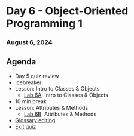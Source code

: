 # Day 6 - Object-Oriented Programming 1
### August 6, 2024

##  Agenda
* Day 5 quiz review
* Icebreaker
* Lesson: Intro to Classes & Objects
  * [Lab 6A](Lab%206A%20-%20Classes%20&%20Objects.ipynb): Intro to Classes & Objects
* 10 min break
* Lesson: Attributes & Methods
  * [Lab 6B](Lab%206B%20-%20Attributes%20&%20Methods.ipynb): Attributes & Methods
* [Glossary editing](https://docs.google.com/document/d/1i4NwVoPUa2SnzKjRzU9Tnw3e0qJ3NsweAyz_W7LrJ7w/edit)
* [Exit quiz](https://docs.google.com/forms/d/e/1FAIpQLSda2pxHPW0aC48H9VA4BI9jSBud7IKb-mlccrd5gFjwwPdlLw/viewform?usp=sf_link)
